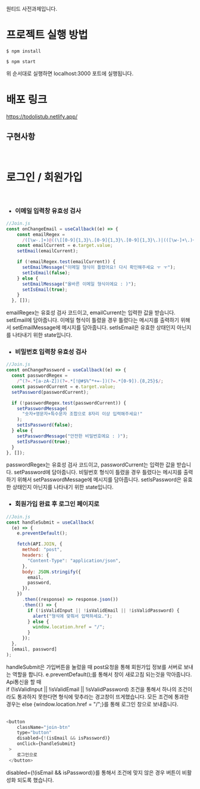 원티드 사전과제입니다.

# 프로젝트 실행 방법
```
$ npm install

$ npm start
```

위 순서대로 실행하면 localhost:3000 포트에 실행됩니다.

# 배포 링크 
https://todolistub.netlify.app/

<!-- # 시연영상

<img width="80%" src="https://user-images.githubusercontent.com/107467812/195345765-49846297-6d72-40bc-97f4-4cdaa2d84b6a.mov"/> -->

## 구현사항

</br>

# 로그인 / 회원가입

</br>

- ### 이메일 입력창 유효성 검사
```javascript
//Join.js
const onChangeEmail = useCallback((e) => {
    const emailRegex =
      /([\w-.]+)@((\[[0-9]{1,3}\.[0-9]{1,3}\.[0-9]{1,3}\.)|(([\w-]+\.)+))([a-zA-Z]{2,4}|[0-9]{1,3})(\]?)$/;
    const emailCurrent = e.target.value;
    setEmail(emailCurrent);

    if (!emailRegex.test(emailCurrent)) {
      setEmailMessage("이메일 형식이 틀렸어요! 다시 확인해주세요 ㅜ ㅜ");
      setIsEmail(false);
    } else {
      setEmailMessage("올바른 이메일 형식이에요 : )");
      setIsEmail(true);
    }
  }, []);
  ```
  
  emailRegex는 유효성 검사 코드이고, emailCurrent는 입력한 값을 받습니다. setEmail에 담아줍니다.
  이메일 형식이 틀렸을 경우 틀렸다는 메시지를 출력하기 위해서 setEmailMessage에 메시지를 담아줍니다.
  setIsEmail은 유효한 상태인지 아닌지를 나타내기 위한 state입니다.
  </br>
  
  - ### 비밀번호 입력창 유효성 검사
  ```javascript
  //Join.js
  const onChangePassword = useCallback((e) => {
    const passwordRegex =
      /^(?=.*[a-zA-Z])(?=.*[!@#$%^*+=-])(?=.*[0-9]).{8,25}$/;
    const passwordCurrent = e.target.value;
    setPassword(passwordCurrent);

    if (!passwordRegex.test(passwordCurrent)) {
      setPasswordMessage(
        "숫자+영문자+특수문자 조합으로 8자리 이상 입력해주세요!"
      );
      setIsPassword(false);
    } else {
      setPasswordMessage("안전한 비밀번호에요 : )");
      setIsPassword(true);
    }
  }, []);
  ```
   passwordRegex는 유효성 검사 코드이고, passwordCurrent는 입력한 값을 받습니다. setPassword에 담아줍니다.
  비밀번호 형식이 틀렸을 경우 틀렸다는 메시지를 출력하기 위해서 setPasswordMessage에 메시지를 담아줍니다.
  setIsPassword은 유효한 상태인지 아닌지를 나타내기 위한 state입니다.
  </br>
  
  - ### 회원가입 완료 후 로그인 페이지로 
  ```javascript
  //Join.js
  const handleSubmit = useCallback(
    (e) => {
      e.preventDefault();

      fetch(API.JOIN, {
        method: "post",
        headers: {
          "Content-Type": "application/json",
        },
        body: JSON.stringify({
          email,
          password,
        }),
      })
        .then((response) => response.json())
        .then(() => {
          if (!isValidInput || !isValidEmail || !isValidPassword) {
            alert("형식에 맞춰서 입력하세요.");
          } else {
            window.location.href = "/";
          }
        });
    },
    [email, password]
  );
  ```
  
  handleSubmit은 가입버튼을 눌렀을 때 post요청을 통해 회원가입 정보를 서버로 보내는 역할을 합니다.
  e.preventDefault();를 통해서 창이 새로고침 되는것을 막아줍니다.
  Api통신을 할 때  
   if (!isValidInput || !isValidEmail || !isValidPassword) 조건을 통해서
   하나의 조건이라도 통과하지 못한다면 형식에 맞추라는 경고창이 뜨게했습니다.
   모든 조건에 통과한 경우는 else {window.location.href = "/";}를 통해
   로그인 창으로 보내줍니다.   
  </br>
  
  
  ```javascript
  <button
      className="join-btn"
      type="button"
      disabled={!(isEmail && isPassword)}
      onClick={handleSubmit}
   >
      로그인으로
   </button>
   ```
  
disabled={!(isEmail && isPassword)}를 통해서 조건에 맞지 않은 경우 버튼이 비활성화 되도록 했습니다.
</br>
